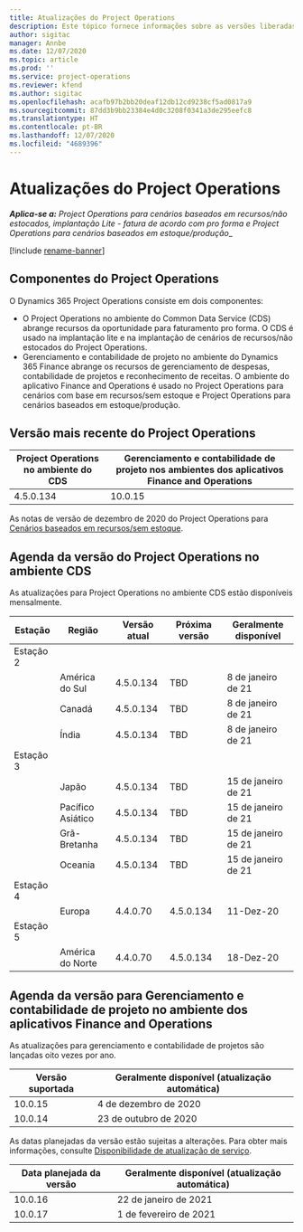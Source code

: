 ```yaml
---
title: Atualizações do Project Operations
description: Este tópico fornece informações sobre as versões liberadas do Dynamics 365 Project Operations.
author: sigitac
manager: Annbe
ms.date: 12/07/2020
ms.topic: article
ms.prod: ''
ms.service: project-operations
ms.reviewer: kfend
ms.author: sigitac
ms.openlocfilehash: acafb97b2bb20deaf12db12cd9238cf5ad0817a9
ms.sourcegitcommit: 87dd3b9bb23384e4d0c3208f0341a3de295eefc8
ms.translationtype: HT
ms.contentlocale: pt-BR
ms.lasthandoff: 12/07/2020
ms.locfileid: "4689396"
---
```

# <a name="project-operations-updates"></a>Atualizações do Project Operations

_**Aplica-se a:** Project Operations para cenários baseados em recursos/não estocados, implantação Lite - fatura de acordo com pro forma e Project Operations para cenários baseados em estoque/produção__

[!include [rename-banner](~/includes/cc-data-platform-banner.md)]

## <a name="project-operations-components"></a>Componentes do Project Operations

O Dynamics 365 Project Operations consiste em dois componentes:

- O Project Operations no ambiente do Common Data Service (CDS) abrange recursos da oportunidade para faturamento pro forma. O CDS é usado na implantação lite e na implantação de cenários de recursos/não estocados do Project Operations.
- Gerenciamento e contabilidade de projeto no ambiente do Dynamics 365 Finance abrange os recursos de gerenciamento de despesas, contabilidade de projetos e reconhecimento de receitas. O ambiente do aplicativo Finance and Operations é usado no Project Operations para cenários com base em recursos/sem estoque e Project Operations para cenários baseados em estoque/produção.

## <a name="project-operations-latest-version"></a>Versão mais recente do Project Operations

| Project Operations no ambiente do CDS | Gerenciamento e contabilidade de projeto nos ambientes dos aplicativos Finance and Operations |
| --- | --- |
| 4.5.0.134 | 10.0.15 |

As notas de versão de dezembro de 2020 do Project Operations para [Cenários baseados em recursos/sem estoque](whats-new-dec-2020-resource-based.md).

## <a name="release-schedule-for-project-operations-on-cds-environment"></a>Agenda da versão do Project Operations no ambiente CDS

As atualizações para Project Operations no ambiente CDS estão disponíveis mensalmente. 

| Estação   | Região        | Versão atual | Próxima versão | Geralmente disponível |
|-----------|---------------|-----------------|--------------|---------------------|
| Estação 2 |   &nbsp;      |    &nbsp;       | &nbsp;       |      &nbsp;         |
|   &nbsp;  | América do Sul |  4.5.0.134       | TBD     | 8 de janeiro de 21           |
|    &nbsp; | Canadá        |  4.5.0.134       | TBD     | 8 de janeiro de 21          |
|   &nbsp;  | Índia         |  4.5.0.134       | TBD     | 8 de janeiro de 21           |
| Estação 3  |      &nbsp;   |     &nbsp;      |     &nbsp;   |      &nbsp;         |
|   &nbsp;  | Japão         |  4.5.0.134       | TBD     | 15 de janeiro de 21           |
|   &nbsp;  | Pacífico Asiático  |  4.5.0.134       | TBD     | 15 de janeiro de 21           |
|   &nbsp;  | Grã-Bretanha |  4.5.0.134       | TBD     | 15 de janeiro de 21           |
|   &nbsp;  | Oceania       |  4.5.0.134       | TBD     | 15 de janeiro de 21           |
| Estação 4 |     &nbsp;    |     &nbsp;      |     &nbsp;   |      &nbsp;         |
|   &nbsp;  | Europa        |  4.4.0.70       | 4.5.0.134     | 11-Dez-20           |
| Estação 5 |     &nbsp;    |     &nbsp;      |     &nbsp;   |      &nbsp;         |
|   &nbsp;  | América do Norte |  4.4.0.70       | 4.5.0.134     | 18-Dez-20           |

## <a name="release-schedule-for-project-management-and-accounting-in-the-finance-and-operations-apps-environment"></a>Agenda da versão para Gerenciamento e contabilidade de projeto no ambiente dos aplicativos Finance and Operations

As atualizações para gerenciamento e contabilidade de projetos são lançadas oito vezes por ano.

| Versão suportada | Geralmente disponível (atualização automática) |
| --- | --- |
| 10.0.15 | 4 de dezembro de 2020 |
| 10.0.14 | 23 de outubro de 2020 |

As datas planejadas da versão estão sujeitas a alterações. Para obter mais informações, consulte [Disponibilidade de atualização de serviço](https://docs.microsoft.com/dynamics365/fin-ops-core/fin-ops/get-started/public-preview-releases?toc=/dynamics365/finance/toc.json).

| Data planejada da versão | Geralmente disponível (atualização automática) |
| --- | --- |
| 10.0.16 | 22 de janeiro de 2021 |
| 10.0.17 | 1 de fevereiro de 2021 |

